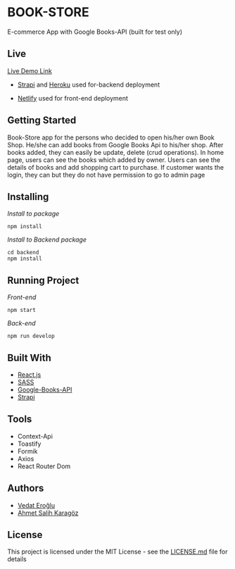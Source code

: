 # BOOK-STORE

E-commerce App with Google Books-API (built for test only)

## Live 

[Live Demo Link](https://book-store-16.netlify.app/)

* [Strapi](https://strapi.io) and [Heroku](https://www.heroku.com) used for-backend deployment

* [Netlify](https://app.netlify.com) used for front-end deployment



## Getting Started 
Book-Store app for the persons who decided to open his/her own Book Shop. He/she can add books from Google Books Api to his/her shop. After books added, they can easily be update, delete (crud operations). In home page, users can see the books which added by owner. Users can see the details of books and add shopping cart to purchase. If customer wants the login, they can but they do not have permission to go to admin page

## Installing
*Install to package* 

    npm install

*Install to Backend package* 

    cd backend
    npm install

## Running Project
*Front-end* 
    
    npm start

*Back-end*

    npm run develop

## Built With

* [React.js](https://reactjs.org) 
* [SASS](https://sass-lang.com)
* [Google-Books-API](https://developers.google.com/books)
* [Strapi](https://strapi.io)

## Tools

* Context-Api
* Toastify
* Formik
* Axios
* React Router Dom

## Authors

* [Vedat Eroğlu](https://github.com/vkeycode)
* [Ahmet Salih Karagöz](https://github.com/krgzsalih)

## License
This project is licensed under the MIT License - see the [LICENSE.md](./LICENSE.md) file for details
